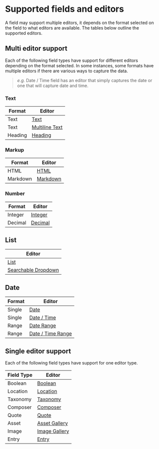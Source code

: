 # Supported fields and editors
A field may support multiple editors, it depends on the format selected on the field to what editors are available. The tables below outline the supported editors.

## Multi editor support
Each of the following field types have support for different editors depending on the format selected. In some instances, some formats have multiple editors if there are various ways to capture the data. 

> *e.g.* Date / Time field has an editor that simply captures the date or one that will capture date and time.

### Text
| Format   | Editor              |
| -------- | ------------------- |
| Text     | [Text](/content-types/field-editors/editor-text.md)         |
| Text     | [Multiline Text](/content-types/field-editors/editor-multiline-text.md)      |
| Heading  | [Heading](/content-types/field-editors/editor-heading.md)             |

### Markup
| Format   | Editor              |
| -------- | ------------------- |
| HTML     | [HTML](/content-types/field-editors/editor-html.md)                |
| Markdown | [Markdown](/content-types/field-editors/editor-markdown.md)            |

### Number
| Format   | Editor              |
| -------- | ------------------- |
| Integer  | [Integer](/content-types/field-editors/editor-number.md)             |
| Decimal  | [Decimal](/content-types/field-editors/editor-number.md)             |

## List
| Editor              |
| ------------------- |
| [List](/content-types/field-editors/editor-list.md)                |
| [Searchable Dropdown](/content-types/field-editors/editor-searchable-dropdown.md) |

## Date
| Format   | Editor              |
| -------- | ------------------- |
| Single   | [Date](/content-types/field-editors/editor-date-datetime.md)                |
| Single   | [Date / Time](/content-types/field-editors/editor-date-datetime.md)         |
| Range    | [Date Range](/content-types/field-editors/editor-date-datetime.md)          |
| Range    | [Date / Time Range](/content-types/field-editors/editor-date-datetime.md)   |

## Single editor support
Each of the following field types have support for one editor type.

| Field Type      | Editor              |
| --------------- | ------------------- |
| Boolean         | [Boolean](/content-types/field-editors/editor-boolean.md)             |
| Location        | [Location](/content-types/field-editors/editor-location.md)            |
| Taxonomy        | [Taxonomy](/content-types/field-editors/editor-taxonomy.md)            |
| Composer        | [Composer](/content-types/field-editors/editor-composer.md)            |
| Quote           | [Quote](/content-types/field-editors/editor-quote.md)               |
| Asset           | [Asset Gallery](/content-types/field-editors/editor-asset.md)       |
| Image           | [Image Gallery](/content-types/field-editors/editor-image.md)       |
| Entry | [Entry](/content-types/field-editors/editor-reference.md)      |


